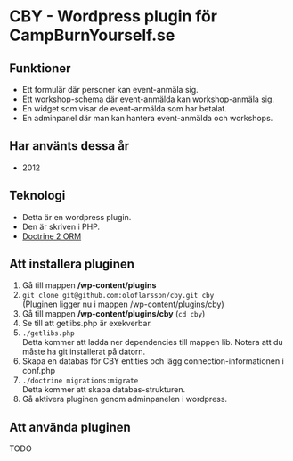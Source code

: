 CBY - Wordpress plugin för CampBurnYourself.se
====================
Funktioner
----------
* Ett formulär där personer kan event-anmäla sig.
* Ett workshop-schema där event-anmälda kan workshop-anmäla sig.
* En widget som visar de event-anmälda som har betalat.
* En adminpanel där man kan hantera event-anmälda och workshops.

Har använts dessa år
----------
* 2012

Teknologi
----------
* Detta är en wordpress plugin.
* Den är skriven i PHP.
* [Doctrine 2 ORM](http://www.doctrine-project.org/projects/orm)

Att installera pluginen
----------
1. Gå till mappen <b>/wp-content/plugins</b>
1. `git clone git@github.com:oloflarsson/cby.git cby`<br>
(Pluginen ligger nu i mappen /wp-content/plugins/cby)
1. Gå till mappen <b>/wp-content/plugins/cby</b> (`cd cby`)
1. Se till att getlibs.php är exekverbar.
1. `./getlibs.php`<br>
Detta kommer att ladda ner dependencies till mappen lib. Notera att du måste ha git installerat på datorn.
1. Skapa en databas för CBY entities och lägg connection-informationen i conf.php
1. `./doctrine migrations:migrate`<br>
Detta kommer att skapa databas-strukturen.
1. Gå aktivera pluginen genom adminpanelen i wordpress.

Att använda pluginen
----------
TODO